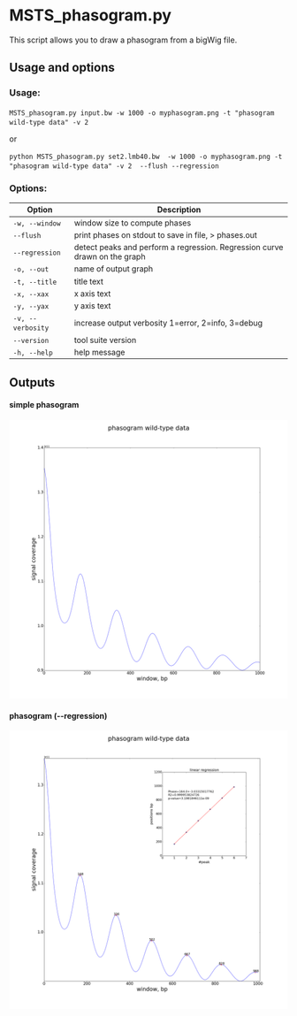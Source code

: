 # MSTS_phasogram.py

This script allows you to draw a phasogram from a bigWig file.

## Usage and options

### Usage:

`MSTS_phasogram.py input.bw -w 1000 -o myphasogram.png -t "phasogram wild-type data" -v 2`

or 

`python MSTS_phasogram.py set2.lmb40.bw  -w 1000 -o myphasogram.png -t "phasogram wild-type data" -v 2  --flush --regression`

### Options:

| Option | Description |
| ------ | ----------- |
| `-w, --window` | window size to compute phases |
| `--flush` | print phases on stdout to save in file, > phases.out |   
| `--regression` | detect peaks and perform a regression. Regression curve drawn on the graph |
| `-o, --out` | name of output graph |
| `-t, --title` | title text |
| `-x, --xax` | x axis text |
| `-y, --yax` | y axis text |
| `-v, --verbosity` | increase output verbosity 1=error, 2=info, 3=debug |
| `--version` | tool suite version |
| `-h, --help` | help message |

## Outputs

#### simple phasogram
![image](images/myphasogram.png)

#### phasogram (--regression)
![image](images/myphasogram2.png)
